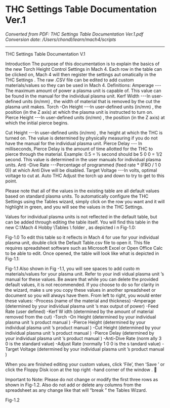 # THC Settings Table Documentation Ver.1

*Converted from PDF: THC Settings Table Documentation Ver.1.pdf*
*Conversion date: /Users/chondl/learn/mach4/scripts*

---

<!-- Page 1 -->

THC Settings Table
Documentation V.1

Introduction
The purpose of this documentation is to explain the basics of the new Torch Height Control Settings in
Mach 4. Each row in the table can be clicked on, Mach 4 will then register the settings aut omatically in the
THC Settings . The raw .CSV file can be edited to add custom materials/values so they can be used in
Mach 4.
Definitions:
Amperage ---The maximum amount of power a plasma unit is capable of. This value can be found in the
manual for the individual plasma unit.
Kerf Width ---In user-defined units (in/mm) , the width of material that is removed by the cut the plasma
unit makes.
Torch -On Height ---In user-defined units (in/mm) , the position (in the Z axis) at which the plasma unit is
instructed to turn on.
Pierce Height ---In user-defined units (in/mm) , the position (in the Z axis) at which the initial pierce
begins.


<!-- Page 2 -->

Cut Height ---In user-defined units (in/mm) , the height at which the THC is turned on. The value is
determined by physically measuring if you do not have the manual for the individual plasma unit.
Pierce Delay --- In milliseconds, Pierce Delay is the amount of time allotted for the THC to pierce
through the material. Example: 0.5 = ½ second should be 5 0 0 = 1/2 second. This value is determined in
the user manuals for individual plasma units.
Anti -Dive Rate ---Percentage of programmed (feed rate * (FRO / 1 0 0)) at which Anti Dive will be
disabled.
Target Voltage ---In volts, optimal voltage to cut at. Auto THC Adjust the torch up and down to try to get
to this point.

Please note that all of the values in the existing table are all default values based on standard plasma units.
To automatically configure the THC Settings using the Tables wizard, simply click on the row you want
and it will highlight in green, and you will see the values in the THC Settings.

Values for individual plasma units is not reflected in the default table, but can be added through editing
the table itself. You will find this table in the new C:\Mach 4 Hobby \Tables \ folder , as depicted i n Fig-1.0:


<!-- Page 3 -->

Fig-1.0
To edit this table so it reflects in Mach 4 for use for your individual plasma unit, double click the
Default Table.csv file to open it. This file requires spreadsheet software such as Microsoft Excel or
Open Office Calc to be able to edit. Once opened, the table will look like what is depicted in Fig-1.1:

Fig-1.1
Also shown in Fig -1.1, you will see spaces to add custo m materials/values for your plasma unit. Refer to
your indi vidual plasma unit ’s manual for these values. Be aware that while you can delete the provided
default values, it is not recommended. If you choose to do so for clarity in the wizard, make s ure you
copy these values in another spreadsheet or document so you will always have them.
From left to right, you would enter these values:
-Process (name of the material and thickness)
-Amperage (determined by your individual plasma unit ’s max output of power)
-Feed Rate (user defined)
-Kerf W idth (determined by the amount of material removed from the cut)
-Torch -On Height (determined by your individual plasma unit ’s product manual )
-Pierce Height (determined by your individual plasma unit ’s product manual )
-Cut Height (determined by your individual plasma unit ’s product manual )
-Pierce Delay (determined by your individual plasma unit ’s product manual )
-Anti-Dive Rate (norm ally 3 0 is the standard value)
-Adjust Rate (normally 1 0 0 is the s tandard value)
-Target Voltage (determined by your individual plasma unit ’s product manual )


<!-- Page 4 -->

When you are finished editing your custom values, click ‘File’, then ‘Save ’ or click the Floppy Disk icon
at the top right -hand corner of the window . 

Important to Note: Please do not change or modify the first three rows as shown in Fig-1.2. Also do not
add or delete any columns from the spreadsheet as any change like that will “break ” the Tables Wizard.

Fig-1.2

